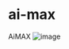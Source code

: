 # ai-max
AiMAX
![image](https://github.com/nabinjana-dsc/ai-max/assets/120771456/e04b53b7-3794-4a42-bc84-0b11f3ea22d0)
